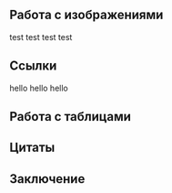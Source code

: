 ## Работа с изображениями
test test test test
## Ссылки
hello hello hello
## Работа с таблицами

## Цитаты

## Заключение